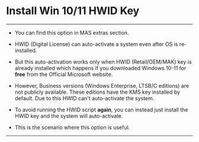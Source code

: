 # Install Win 10/11 HWID Key

------------------------------------------------------------------------

-   You can find this option in MAS extras section.

-   HWID (Digital License) can auto-activate a system even after OS is re-installed.

-   But this auto-activation works only when HWID (Retail/OEM/MAK) key is already installed which happens if you downloaded Windows 10-11 for **free** from the Official Microsoft website.

-   However, Business versions (Windows Enterprise, LTSB/C editions) are not publicly available. These editions have the KMS key installed by default. Due to this HWID can't auto-activate the system.

-   To avoid running the HWID script **again**, you can instead just install the HWID key and the system will auto-activate.

-   This is the scenario where this option is useful.

------------------------------------------------------------------------
